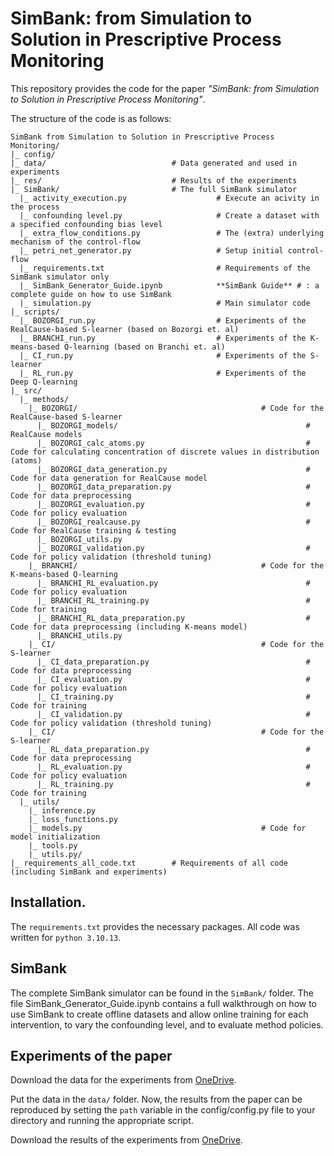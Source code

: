 # SimBank: from Simulation to Solution in Prescriptive Process Monitoring
This repository provides the code for the paper *"SimBank: from Simulation to Solution in Prescriptive Process Monitoring"*.

The structure of the code is as follows:
```
SimBank from Simulation to Solution in Prescriptive Process Monitoring/
|_ config/                          
|_ data/                            # Data generated and used in experiments
|_ res/                             # Results of the experiments
|_ SimBank/                         # The full SimBank simulator
  |_ activity_execution.py                    # Execute an acivity in the process            
  |_ confounding level.py                     # Create a dataset with a specified confounding bias level
  |_ extra_flow_conditions.py                 # The (extra) underlying mechanism of the control-flow         
  |_ petri_net_generator.py                   # Setup initial control-flow
  |_ requirements.txt                         # Requirements of the SimBank simulator only
  |_ SimBank_Generator_Guide.ipynb            **SimBank Guide** # : a complete guide on how to use SimBank       
  |_ simulation.py                            # Main simulator code
|_ scripts/
  |_ BOZORGI_run.py                           # Experiments of the RealCause-based S-learner (based on Bozorgi et. al)                    
  |_ BRANCHI_run.py                           # Experiments of the K-means-based Q-learning (based on Branchi et. al)
  |_ CI_run.py                                # Experiments of the S-learner  
  |_ RL_run.py                                # Experiments of the Deep Q-learning      
|_ src/        
  |_ methods/
    |_ BOZORGI/                                         # Code for the RealCause-based S-learner         
      |_ BOZORGI_models/                                          # RealCause models
      |_ BOZORGI_calc_atoms.py                                    # Code for calculating concentration of discrete values in distribution (atoms) 
      |_ BOZORGI_data_generation.py                               # Code for data generation for RealCause model        
      |_ BOZORGI_data_preparation.py                              # Code for data preprocessing         
      |_ BOZORGI_evaluation.py                                    # Code for policy evaluation 
      |_ BOZORGI_realcause.py                                     # Code for RealCause training & testing
      |_ BOZORGI_utils.py                               
      |_ BOZORGI_validation.py                                    # Code for policy validation (threshold tuning)  
    |_ BRANCHI/                                         # Code for the K-means-based Q-learning 
      |_ BRANCHI_RL_evaluation.py                                 # Code for policy evaluation
      |_ BRANCHI_RL_training.py                                   # Code for training        
      |_ BRANCHI_RL_data_preparation.py                           # Code for data preprocessing (including K-means model)         
      |_ BRANCHI_utils.py    
    |_ CI/                                              # Code for the S-learner         
      |_ CI_data_preparation.py                                   # Code for data preprocessing
      |_ CI_evaluation.py                                         # Code for policy evaluation  
      |_ CI_training.py                                           # Code for training        
      |_ CI_validation.py                                         # Code for policy validation (threshold tuning)
    |_ CI/                                              # Code for the S-learner         
      |_ RL_data_preparation.py                                   # Code for data preprocessing
      |_ RL_evaluation.py                                         # Code for policy evaluation  
      |_ RL_training.py                                           # Code for training
  |_ utils/
    |_ inference.py                                   
    |_ loss_functions.py                              
    |_ models.py                                        # Code for model initialization
    |_ tools.py      
    |_ utils.py/
|_ requirements_all_code.txt        # Requirements of all code (including SimBank and experiments)
```

## Installation.
The ```requirements.txt``` provides the necessary packages.
All code was written for ```python 3.10.13```.

## SimBank
The complete SimBank simulator can be found in the ```SimBank/``` folder. The file SimBank_Generator_Guide.ipynb contains a full walkthrough on how to use SimBank to create offline datasets and allow online training for each intervention, to vary the confounding level, and to evaluate method policies.

## Experiments of the paper
Download the data for the experiments from [OneDrive](https://kuleuven-my.sharepoint.com/:f:/g/personal/jakob_demoor_kuleuven_be/EuhF_qPmUGNKkR30eWVxENgBnflVca5sWTIdhrLa46d4Fw?e=ZassYK). 

Put the data in the ```data/``` folder. Now, the results from the paper can be reproduced by setting the ```path``` variable in the config/config.py file to your directory and running the appropriate script.

Download the results of the experiments from [OneDrive](https://kuleuven-my.sharepoint.com/:f:/g/personal/jakob_demoor_kuleuven_be/EtNIWiT10nhOiTXUucO3EgAByvsXhLGFXZGTM5jF0GI14g?e=CZeFfa). 
